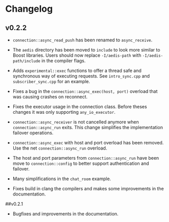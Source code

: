 # Changelog

## v0.2.2

* `connection::async_read_push` has been renamed to `async_receive`.

* The `aedis` directory has been moved to `include` to look more
  similar to Boost libraries. Users should now replace `-I/aedis-path`
  with `-I/aedis-path/include` in the compiler flags.

* Adds `experimental::exec` functions to offer a thread safe and
  synchronous way of executing requests. See `intro_sync.cpp` and
  `subscriber_sync.cpp` for an example.

* Fixes a bug in the `connection::async_exec(host, port)` overload
  that was causing crashes on reconnect.

* Fixes the executor usage in the connection class. Before theses
  changes it was only supporting `any_io_executor`.

* `connection::async_receiver` is not cancelled anymore when
  `connection::async_run` exits. This change simplifies the
  implementation failover operations.

* `connection::async_exec` with host and port overload has been
  removed. Use the net `connection::async_run` overload.

* The host and port parameters from `connection::async_run` have been
  move to `connection::config` to better support authentication and
  failover.

* Many simplifications in the `chat_room` example.

* Fixes build in clang the compilers and makes some improvements in the documentation.

##v0.2.1

* Bugfixes and improvements in the documentation.
